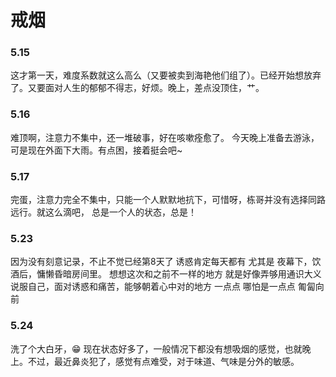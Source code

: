 # 戒烟

### 5.15
这才第一天，难度系数就这么高么（又要被卖到海艳他们组了）。已经开始想放弃了。又要面对人生的郁郁不得志，好烦。晚上，差点没顶住，艹。
### 5.16
难顶啊，注意力不集中，还一堆破事，好在咳嗽痊愈了。
今天晚上准备去游泳，可是现在外面下大雨。有点困，接着挺会吧~
### 5.17
完蛋，注意力完全不集中，只能一个人默默地抗下，可惜呀，栋哥并没有选择同路远行。就这么滴吧， 总是一个人的状态，总是！
### 5.23
因为没有刻意记录，不止不觉已经第8天了
诱惑肯定每天都有  尤其是 夜幕下，饮酒后，慵懒昏暗房间里。
想想这次和之前不一样的地方 就是好像弄够用通识大义说服自己，面对诱惑和痛苦，能够朝着心中对的地方  一点点 哪怕是一点点 匍匐向前
### 5.24
洗了个大白牙，😁
现在状态好多了，一般情况下都没有想吸烟的感觉，也就晚上。不过，最近鼻炎犯了，感觉有点难受，对于味道、气味是分外的敏感。
